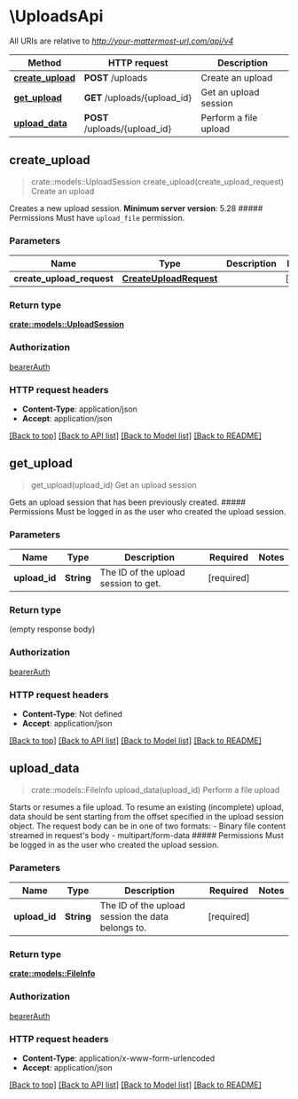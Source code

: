 # \UploadsApi

All URIs are relative to *http://your-mattermost-url.com/api/v4*

Method | HTTP request | Description
------------- | ------------- | -------------
[**create_upload**](UploadsApi.md#create_upload) | **POST** /uploads | Create an upload
[**get_upload**](UploadsApi.md#get_upload) | **GET** /uploads/{upload_id} | Get an upload session
[**upload_data**](UploadsApi.md#upload_data) | **POST** /uploads/{upload_id} | Perform a file upload



## create_upload

> crate::models::UploadSession create_upload(create_upload_request)
Create an upload

Creates a new upload session.  __Minimum server version__: 5.28 ##### Permissions Must have `upload_file` permission. 

### Parameters


Name | Type | Description  | Required | Notes
------------- | ------------- | ------------- | ------------- | -------------
**create_upload_request** | [**CreateUploadRequest**](CreateUploadRequest.md) |  | [required] |

### Return type

[**crate::models::UploadSession**](UploadSession.md)

### Authorization

[bearerAuth](../README.md#bearerAuth)

### HTTP request headers

- **Content-Type**: application/json
- **Accept**: application/json

[[Back to top]](#) [[Back to API list]](../README.md#documentation-for-api-endpoints) [[Back to Model list]](../README.md#documentation-for-models) [[Back to README]](../README.md)


## get_upload

> get_upload(upload_id)
Get an upload session

Gets an upload session that has been previously created.  ##### Permissions Must be logged in as the user who created the upload session. 

### Parameters


Name | Type | Description  | Required | Notes
------------- | ------------- | ------------- | ------------- | -------------
**upload_id** | **String** | The ID of the upload session to get. | [required] |

### Return type

 (empty response body)

### Authorization

[bearerAuth](../README.md#bearerAuth)

### HTTP request headers

- **Content-Type**: Not defined
- **Accept**: application/json

[[Back to top]](#) [[Back to API list]](../README.md#documentation-for-api-endpoints) [[Back to Model list]](../README.md#documentation-for-models) [[Back to README]](../README.md)


## upload_data

> crate::models::FileInfo upload_data(upload_id)
Perform a file upload

Starts or resumes a file upload.   To resume an existing (incomplete) upload, data should be sent starting from the offset specified in the upload session object.  The request body can be in one of two formats: - Binary file content streamed in request's body - multipart/form-data  ##### Permissions Must be logged in as the user who created the upload session. 

### Parameters


Name | Type | Description  | Required | Notes
------------- | ------------- | ------------- | ------------- | -------------
**upload_id** | **String** | The ID of the upload session the data belongs to. | [required] |

### Return type

[**crate::models::FileInfo**](FileInfo.md)

### Authorization

[bearerAuth](../README.md#bearerAuth)

### HTTP request headers

- **Content-Type**: application/x-www-form-urlencoded
- **Accept**: application/json

[[Back to top]](#) [[Back to API list]](../README.md#documentation-for-api-endpoints) [[Back to Model list]](../README.md#documentation-for-models) [[Back to README]](../README.md)

